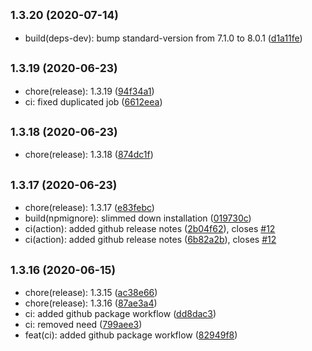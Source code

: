 ## <small>1.3.20 (2020-07-14)</small>

* build(deps-dev): bump standard-version from 7.1.0 to 8.0.1 ([d1a11fe](https://github.com/Kirkhammetz/flaggy/commit/d1a11fe))



## <small>1.3.19 (2020-06-23)</small>

* chore(release): 1.3.19 ([94f34a1](https://github.com/Kirkhammetz/flaggy/commit/94f34a1))
* ci: fixed duplicated job ([6612eea](https://github.com/Kirkhammetz/flaggy/commit/6612eea))



## <small>1.3.18 (2020-06-23)</small>

* chore(release): 1.3.18 ([874dc1f](https://github.com/Kirkhammetz/flaggy/commit/874dc1f))



## <small>1.3.17 (2020-06-23)</small>

* chore(release): 1.3.17 ([e83febc](https://github.com/Kirkhammetz/flaggy/commit/e83febc))
* build(npmignore): slimmed down installation ([019730c](https://github.com/Kirkhammetz/flaggy/commit/019730c))
* ci(action): added github release notes ([2b04f62](https://github.com/Kirkhammetz/flaggy/commit/2b04f62)), closes [#12](https://github.com/Kirkhammetz/flaggy/issues/12)
* ci(action): added github release notes ([6b82a2b](https://github.com/Kirkhammetz/flaggy/commit/6b82a2b)), closes [#12](https://github.com/Kirkhammetz/flaggy/issues/12)



## <small>1.3.16 (2020-06-15)</small>

* chore(release): 1.3.15 ([ac38e66](https://github.com/Kirkhammetz/flaggy/commit/ac38e66))
* chore(release): 1.3.16 ([87ae3a4](https://github.com/Kirkhammetz/flaggy/commit/87ae3a4))
* ci: added github package workflow ([dd8dac3](https://github.com/Kirkhammetz/flaggy/commit/dd8dac3))
* ci: removed need ([799aee3](https://github.com/Kirkhammetz/flaggy/commit/799aee3))
* feat(ci): added github package workflow ([82949f8](https://github.com/Kirkhammetz/flaggy/commit/82949f8))



